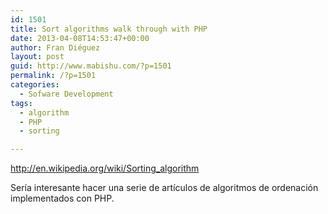 ```yaml
---
id: 1501
title: Sort algorithms walk through with PHP
date: 2013-04-08T14:53:47+00:00
author: Fran Diéguez
layout: post
guid: http://www.mabishu.com/?p=1501
permalink: /?p=1501
categories:
  - Sofware Development
tags:
  - algorithm
  - PHP
  - sorting

---
```

<a href="http://en.wikipedia.org/wiki/Sorting_algorithm">http://en.wikipedia.org/wiki/Sorting_algorithm</a>

Sería interesante hacer una serie de artículos de algoritmos de ordenación implementados con PHP.